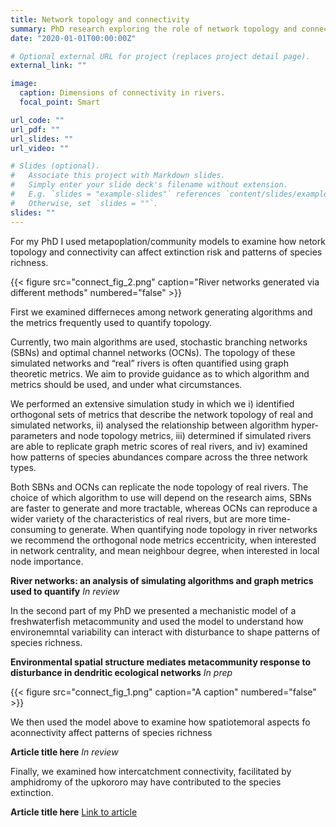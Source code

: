 ```yaml
---
title: Network topology and connectivity
summary: PhD research exploring the role of network topology and connectivity in shaping extinction risk and patterns of richness.
date: "2020-01-01T00:00:00Z"

# Optional external URL for project (replaces project detail page).
external_link: ""

image:
  caption: Dimensions of connectivity in rivers.
  focal_point: Smart

url_code: ""
url_pdf: ""
url_slides: ""
url_video: ""

# Slides (optional).
#   Associate this project with Markdown slides.
#   Simply enter your slide deck's filename without extension.
#   E.g. `slides = "example-slides"` references `content/slides/example-slides.md`.
#   Otherwise, set `slides = ""`.
slides: ""
---
```


For my PhD I used metapoplation/community models to examine how netork topology and connectivity can affect extinction risk and patterns of species richness.

{{< figure src="connect_fig_2.png" caption="River networks generated via different methods" numbered="false" >}}

First we examined differneces among network generating algorithms and the metrics frequently used to quantify topology. 

Currently, two main algorithms are used, stochastic branching networks (SBNs) and optimal channel networks (OCNs). The topology of these simulated networks and “real” rivers is often quantified using graph theoretic metrics. We aim to provide guidance as to which algorithm and metrics should be used, and under what circumstances.

We performed an extensive simulation study in which we i) identified orthogonal sets of metrics that describe the network topology of real and simulated networks, ii) analysed the relationship between algorithm hyper-parameters and node topology metrics, iii) determined if simulated rivers are able to replicate graph metric scores of real rivers, and iv) examined how patterns of species abundances compare across the three network types.

Both SBNs and OCNs can replicate the node topology of real rivers. The choice of which algorithm to use will depend on the research aims, SBNs are faster to generate and more tractable, whereas OCNs can reproduce a wider variety of the characteristics of real rivers, but are more time-consuming to generate. When quantifying node topology in river networks we recommend the orthogonal node metrics eccentricity, when interested in network centrality, and mean neighbour degree, when interested in local node importance. 

**River networks: an analysis of simulating algorithms and graph metrics used to quantify** *In review* 



In the second part of my PhD we presented a mechanistic model of a freshwaterfish metacommunity and used the model to understand how environemntal variability can interact with disturbance to shape patterns of species richness. 

**Environmental spatial structure mediates metacommunity response to disturbance in dendritic ecological networks** *In prep* 


{{< figure src="connect_fig_1.png" caption="A caption" numbered="false" >}}

We then used the model above to examine how spatiotemoral aspects fo aconnectivity affect patterns of species richness

**Article title here** *In review* 

Finally, we examined how intercatchment connectivity, facilitated by amphidromy of the upkororo may have contributed to the species extinction. 

**Article title here**  [Link to article](https://onlinelibrary.wiley.com/doi/abs/10.1111/eff.12395)


